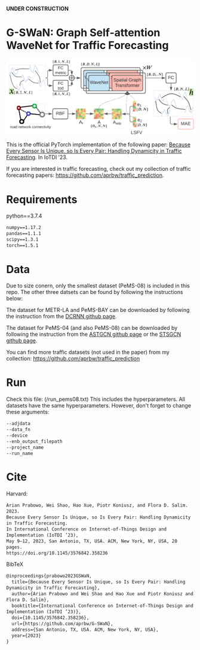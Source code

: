 **UNDER CONSTRUCTION**

# G-SWaN: Graph Self-attention WaveNet for Traffic Forecasting

![System Architecture](/GAWN_sysarch02.png)

This is the official PyTorch implementation of the following paper: [Because Every Sensor Is Unique, so Is Every Pair: Handling Dynamicity in Traffic Forecasting](https://arxiv.org/abs/2302.09956). In IoTDI ’23.

If you are interested in traffic forecasting, check out my collection of traffic forecasting papers: https://github.com/aprbw/traffic_prediction.

# Requirements

python==3.7.4
```
numpy==1.17.2
pandas==1.1.1
scipy==1.3.1
torch==1.5.1
```

# Data

Due to size conern, only the smallest dataset (PeMS-08) is included in this repo. The other three datsets can be found by following the instructions below:

The dataset for METR-LA and PeMS-BAY can be downloaded by following the instruction from the [DCRNN github page](https://github.com/liyaguang/DCRNN/tree/master).

The dataset for PeMS-04 (and also PeMS-08) can be downloaded by following the instruction from the [ASTGCN github page](https://github.com/Davidham3/ASTGCN/tree/master) or the [STSGCN github page](https://github.com/Davidham3/STSGCN).

You can find more traffic datasets (not used in the paper) from my collection: https://github.com/aprbw/traffic_prediction

# Run

Check this file: (/run_pems08.txt)
This includes the hyperparameters.
All datasets have the same hyperparameters.
However, don't forget to change these arguments:
```
--adjdata
--data_fn
--device
--enb_output_filepath
--project_name
--run_name
```

# Cite

Harvard:
```
Arian Prabowo, Wei Shao, Hao Xue, Piotr Koniusz, and Flora D. Salim. 2023.
Because Every Sensor Is Unique, so Is Every Pair: Handling Dynamicity in Traffic Forecasting.
In International Conference on Internet-of-Things Design and Implementation (IoTDI ’23),
May 9–12, 2023, San Antonio, TX, USA. ACM, New York, NY, USA, 20 pages.
https://doi.org/10.1145/3576842.358236
```

BibTeX
```
@inproceedings{prabowo2023GSWaN,
  title={Because Every Sensor Is Unique, so Is Every Pair: Handling Dynamicity in Traffic Forecasting},
  author={Arian Prabowo and Wei Shao and Hao Xue and Piotr Koniusz and Flora D. Salim},
  booktitle={International Conference on Internet-of-Things Design and Implementation (IoTDI ’23)},
  doi={10.1145/3576842.358236},
  url={https://github.com/aprbw/G-SWaN},
  address={San Antonio, TX, USA. ACM, New York, NY, USA},
  year={2023}
}
```
